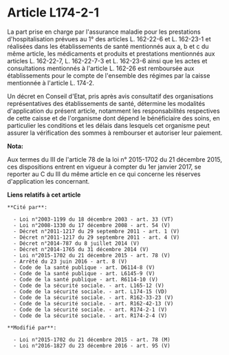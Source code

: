 # Article L174-2-1

La part prise en charge par l'assurance maladie pour les prestations d'hospitalisation prévues au 1° des articles L. 162-22-6
et L. 162-23-1 et réalisées dans les établissements de santé mentionnés aux a, b et c du même article, les médicaments et
produits et prestations mentionnés aux articles L. 162-22-7, L. 162-22-7-3 et L. 162-23-6 ainsi que les actes et
consultations mentionnés à l'article L. 162-26 est remboursée aux établissements pour le compte de l'ensemble des régimes par
la caisse mentionnée à l'article L. 174-2.

Un décret en Conseil d'Etat, pris après avis consultatif des organisations représentatives des établissements de santé,
détermine les modalités d'application du présent article, notamment les responsabilités respectives de cette caisse et de
l'organisme dont dépend le bénéficiaire des soins, en particulier les conditions et les délais dans lesquels cet organisme
peut assurer la vérification des sommes à rembourser et autoriser leur paiement.

**Nota:**

Aux termes du III de l'article 78 de la loi n° 2015-1702 du 21 décembre 2015, ces dispositions entrent en vigueur à compter
du 1er janvier 2017, se reporter au C du III du même article en ce qui concerne les réserves d'application les concernant.

**Liens relatifs à cet article**

	**Cité par**:

	  - Loi n°2003-1199 du 18 décembre 2003 - art. 33 (VT)
	  - Loi n°2008-1330 du 17 décembre 2008 - art. 54 (V)
	  - Décret n°2011-1217 du 29 septembre 2011 - art. 1 (V)
	  - Décret n°2011-1217 du 29 septembre 2011 - art. 4 (V)
	  - Décret n°2014-787 du 8 juillet 2014 (V)
	  - Décret n°2014-1765 du 31 décembre 2014 (V)
	  - Loi n°2015-1702 du 21 décembre 2015 - art. 78 (V)
	  - Arrêté du 23 juin 2016 - art. 8 (V)
	  - Code de la santé publique - art. D6114-8 (V)
	  - Code de la santé publique - art. L6145-9 (V)
	  - Code de la santé publique - art. R6114-10 (V)
	  - Code de la sécurité sociale. - art. L165-12 (V)
	  - Code de la sécurité sociale. - art. L174-15 (VD)
	  - Code de la sécurité sociale. - art. R162-33-23 (V)
	  - Code de la sécurité sociale. - art. R162-42-13 (V)
	  - Code de la sécurité sociale. - art. R174-2-1 (V)
	  - Code de la sécurité sociale. - art. R174-2-4 (V)

	**Modifié par**:

	  - Loi n°2015-1702 du 21 décembre 2015 - art. 78 (M)
	  - Loi n°2016-1827 du 23 décembre 2016 - art. 95 (V)
